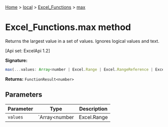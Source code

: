 [Home](./index) &gt; [local](local.md) &gt; [Excel\_Functions](local.excel_functions.md) &gt; [max](local.excel_functions.max.md)

# Excel\_Functions.max method

Returns the largest value in a set of values. Ignores logical values and text. 

 \[Api set: ExcelApi 1.2\]

**Signature:**
```javascript
max(...values: Array<number | Excel.Range | Excel.RangeReference | Excel.FunctionResult<any>>): FunctionResult<number>;
```
**Returns:** `FunctionResult<number>`

## Parameters

|  Parameter | Type | Description |
|  --- | --- | --- |
|  `values` | `Array<number | Excel.Range | Excel.RangeReference | Excel.FunctionResult<any>>` |  |

